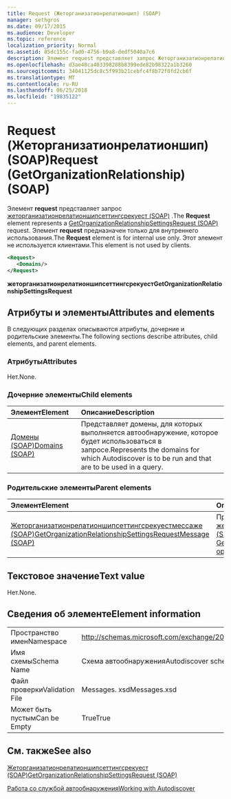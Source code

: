 ```yaml
---
title: Request (Жеторганизатионрелатионшип) (SOAP)
manager: sethgros
ms.date: 09/17/2015
ms.audience: Developer
ms.topic: reference
localization_priority: Normal
ms.assetid: 85dc155c-fad0-4756-b9a8-dedf5040a7c6
description: Элемент request представляет запрос Жеторганизатионрелатионшипсеттингсрекуест (SOAP). Элемент Request предназначен только для внутреннего использования. Этот элемент не используется клиентами.
ms.openlocfilehash: d3ae48ca403398288b8399ede82b98322a1b3260
ms.sourcegitcommit: 34041125dc8c5f993b21cebfc4f8b72f0fd2cb6f
ms.translationtype: MT
ms.contentlocale: ru-RU
ms.lasthandoff: 06/25/2018
ms.locfileid: "19835122"
---
```

# <a name="request-getorganizationrelationship-soap"></a><span data-ttu-id="f5fac-105">Request (Жеторганизатионрелатионшип) (SOAP)</span><span class="sxs-lookup"><span data-stu-id="f5fac-105">Request (GetOrganizationRelationship) (SOAP)</span></span>

<span data-ttu-id="f5fac-106">Элемент **request** представляет запрос [жеторганизатионрелатионшипсеттингсрекуест (SOAP)](getorganizationrelationshipsettingsrequest-soap.md) .</span><span class="sxs-lookup"><span data-stu-id="f5fac-106">The **Request** element represents a [GetOrganizationRelationshipSettingsRequest (SOAP)](getorganizationrelationshipsettingsrequest-soap.md) request.</span></span> <span data-ttu-id="f5fac-107">Элемент **request** предназначен только для внутреннего использования.</span><span class="sxs-lookup"><span data-stu-id="f5fac-107">The **Request** element is for internal use only.</span></span> <span data-ttu-id="f5fac-108">Этот элемент не используется клиентами.</span><span class="sxs-lookup"><span data-stu-id="f5fac-108">This element is not used by clients.</span></span> 
  
```XML
<Request>
   <Domains/>
</Request>
```

 <span data-ttu-id="f5fac-109">**жеторганизатионрелатионшипсеттингсрекуест**</span><span class="sxs-lookup"><span data-stu-id="f5fac-109">**GetOrganizationRelationshipSettingsRequest**</span></span>
## <a name="attributes-and-elements"></a><span data-ttu-id="f5fac-110">Атрибуты и элементы</span><span class="sxs-lookup"><span data-stu-id="f5fac-110">Attributes and elements</span></span>

<span data-ttu-id="f5fac-111">В следующих разделах описываются атрибуты, дочерние и родительские элементы.</span><span class="sxs-lookup"><span data-stu-id="f5fac-111">The following sections describe attributes, child elements, and parent elements.</span></span>
  
### <a name="attributes"></a><span data-ttu-id="f5fac-112">Атрибуты</span><span class="sxs-lookup"><span data-stu-id="f5fac-112">Attributes</span></span>

<span data-ttu-id="f5fac-113">Нет.</span><span class="sxs-lookup"><span data-stu-id="f5fac-113">None.</span></span>
  
### <a name="child-elements"></a><span data-ttu-id="f5fac-114">Дочерние элементы</span><span class="sxs-lookup"><span data-stu-id="f5fac-114">Child elements</span></span>

|<span data-ttu-id="f5fac-115">**Элемент**</span><span class="sxs-lookup"><span data-stu-id="f5fac-115">**Element**</span></span>|<span data-ttu-id="f5fac-116">**Описание**</span><span class="sxs-lookup"><span data-stu-id="f5fac-116">**Description**</span></span>|
|:-----|:-----|
|[<span data-ttu-id="f5fac-117">Домены (SOAP)</span><span class="sxs-lookup"><span data-stu-id="f5fac-117">Domains (SOAP)</span></span>](domains-soap.md) <br/> |<span data-ttu-id="f5fac-118">Представляет домены, для которых выполняется автообнаружение, которое будет использоваться в запросе.</span><span class="sxs-lookup"><span data-stu-id="f5fac-118">Represents the domains for which Autodiscover is to be run and that are to be used in a query.</span></span>  <br/> |
   
### <a name="parent-elements"></a><span data-ttu-id="f5fac-119">Родительские элементы</span><span class="sxs-lookup"><span data-stu-id="f5fac-119">Parent elements</span></span>

|<span data-ttu-id="f5fac-120">**Элемент**</span><span class="sxs-lookup"><span data-stu-id="f5fac-120">**Element**</span></span>|<span data-ttu-id="f5fac-121">**Описание**</span><span class="sxs-lookup"><span data-stu-id="f5fac-121">**Description**</span></span>|
|:-----|:-----|
|[<span data-ttu-id="f5fac-122">Жеторганизатионрелатионшипсеттингсрекуестмессаже (SOAP)</span><span class="sxs-lookup"><span data-stu-id="f5fac-122">GetOrganizationRelationshipSettingsRequestMessage (SOAP)</span></span>](getorganizationrelationshipsettingsrequestmessage-soap.md) <br/> |<span data-ttu-id="f5fac-123">Представляет запрос операции [жеторганизатионрелатионшипсеттингс (SOAP)](getorganizationrelationshipsettings-operation-soap.md) .</span><span class="sxs-lookup"><span data-stu-id="f5fac-123">Represents a [GetOrganizationRelationshipSettings operation (SOAP)](getorganizationrelationshipsettings-operation-soap.md) operation request.</span></span>  <br/> |
   
## <a name="text-value"></a><span data-ttu-id="f5fac-124">Текстовое значение</span><span class="sxs-lookup"><span data-stu-id="f5fac-124">Text value</span></span>

<span data-ttu-id="f5fac-125">Нет.</span><span class="sxs-lookup"><span data-stu-id="f5fac-125">None.</span></span>
  
## <a name="element-information"></a><span data-ttu-id="f5fac-126">Сведения об элементе</span><span class="sxs-lookup"><span data-stu-id="f5fac-126">Element information</span></span>

|||
|:-----|:-----|
|<span data-ttu-id="f5fac-127">Пространство имен</span><span class="sxs-lookup"><span data-stu-id="f5fac-127">Namespace</span></span>  <br/> |http://schemas.microsoft.com/exchange/2010/Autodiscover  <br/> |
|<span data-ttu-id="f5fac-128">Имя схемы</span><span class="sxs-lookup"><span data-stu-id="f5fac-128">Schema Name</span></span>  <br/> |<span data-ttu-id="f5fac-129">Схема автообнаружения</span><span class="sxs-lookup"><span data-stu-id="f5fac-129">Autodiscover schema</span></span>  <br/> |
|<span data-ttu-id="f5fac-130">Файл проверки</span><span class="sxs-lookup"><span data-stu-id="f5fac-130">Validation File</span></span>  <br/> |<span data-ttu-id="f5fac-131">Messages. xsd</span><span class="sxs-lookup"><span data-stu-id="f5fac-131">Messages.xsd</span></span>  <br/> |
|<span data-ttu-id="f5fac-132">Может быть пустым</span><span class="sxs-lookup"><span data-stu-id="f5fac-132">Can be Empty</span></span>  <br/> |<span data-ttu-id="f5fac-133">True</span><span class="sxs-lookup"><span data-stu-id="f5fac-133">True</span></span>  <br/> |
   
## <a name="see-also"></a><span data-ttu-id="f5fac-134">См. также</span><span class="sxs-lookup"><span data-stu-id="f5fac-134">See also</span></span>



[<span data-ttu-id="f5fac-135">Жеторганизатионрелатионшипсеттингсрекуест (SOAP)</span><span class="sxs-lookup"><span data-stu-id="f5fac-135">GetOrganizationRelationshipSettingsRequest (SOAP)</span></span>](getorganizationrelationshipsettingsrequest-soap.md)


[<span data-ttu-id="f5fac-136">Работа со службой автообнаружения</span><span class="sxs-lookup"><span data-stu-id="f5fac-136">Working with Autodiscover</span></span>](http://msdn.microsoft.com/library/39726b67-2eb2-451b-9307-cfd0b518b55c%28Office.15%29.aspx)

